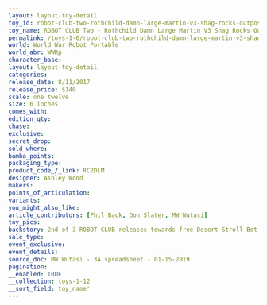 ```yaml
---
layout: layout-toy-detail 
toy_id: robot-club-two-rothchild-damn-large-martin-v3-shag-rocks-outpost-2
toy_name: ROBOT CLUB Two - Rothchild Damn Large Martin V3 Shag Rocks Outpost 2
permalink: /toys-1-6/robot-club-two-rothchild-damn-large-martin-v3-shag-rocks-outpost-2.html
world: World War Robot Portable
world_abr: WWRp
character_base: 
layout: layout-toy-detail
categories: 
release_date: 8/11/2017
release_price: $140 
scale: one twelve
size: 6 inches
comes_with: 
edition_qty: 
chase: 
exclusive: 
secret_drop: 
sold_where: 
bamba_points: 
packaging_type: 
product_code_/_link: RC2DLM
designer: Ashley Wood
makers: 
points_of_articulation: 
variants: 
you_might_also_like: 
article_contributors: [Phil Back, Don Slater, MW Wutasi]
toy_pics: 
backstory: 2nd of 3 ROBOT CLUB releases towards free Desert Stroll Bot
sale_type: 
event_exclusive: 
event_details: 
source_doc: MW Wutasi - 3A spreadsheet - 01-15-2019
pagination: 
__enabled: TRUE
__collection: toys-1-12
__sort_field: toy_name'
---
```

